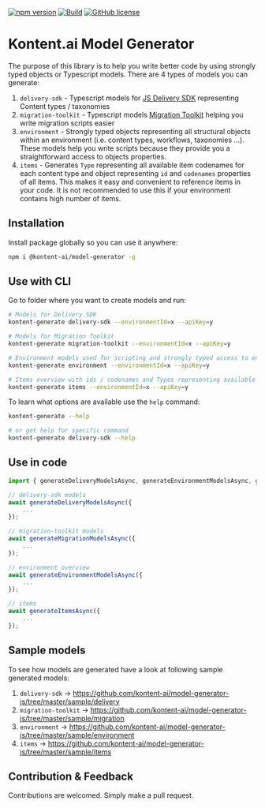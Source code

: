 [![npm version](https://badge.fury.io/js/%40kontent-ai%2Fmodel-generator.svg)](https://badge.fury.io/js/%40kontent-ai%2Fmodel-generator)
[![Build](https://github.com/kontent-ai/model-generator-js/actions/workflows/main.yml/badge.svg)](https://github.com/kontent-ai/model-generator-js/actions/workflows/main.yml)
[![GitHub license](https://img.shields.io/github/license/kontent-ai/model-generator-js.svg)](https://github.com/kontent-ai/model-generator-js)

# Kontent.ai Model Generator

The purpose of this library is to help you write better code by using strongly typed objects or Typescript models. There are 4 types of
models you can generate:

1. `delivery-sdk` - Typescript models for [JS Delivery SDK](https://www.npmjs.com/package/@kontent-ai/delivery-sdk) representing Content
   types / taxonomies
2. `migration-toolkit` - Typescript models [Migration Toolkit](https://www.npmjs.com/package/@kontent-ai/migration-toolkit) helping you
   write migration scripts easier
3. `environment` - Strongly typed objects representing all structural objects within an environment (i.e. content types, workflows,
   taxonomies ...). These models help you write scripts because they provide you a straightforward access to objects properties.
4. `items` - Generates `Type` representing all available item codenames for each content type and object representing `id` and `codenames`
   properties of all items. This makes it easy and convenient to reference items in your code. It is not recommended to use this if your
   environment contains high number of items.

## Installation

Install package globally so you can use it anywhere:

```bash
npm i @kontent-ai/model-generator -g
```

## Use with CLI

Go to folder where you want to create models and run:

```bash
# Models for Delivery SDK
kontent-generate delivery-sdk --environmentId=x --apiKey=y

# Models for Migration Toolkit
kontent-generate migration-toolkit --environmentId=x --apiKey=y

# Environment models used for scripting and strongly typed access to environment objects
kontent-generate environment --environmentId=x --apiKey=y

# Items overview with ids / codenames and Types representing available item codenames
kontent-generate items --environmentId=x --apiKey=y
```

To learn what options are available use the `help` command:

```bash
kontent-generate --help

# or get help for specific command
kontent-generate delivery-sdk --help
```

## Use in code

```typescript
import { generateDeliveryModelsAsync, generateEnvironmentModelsAsync, generateMigrationModelsAsync, generateItemsAsync } from '@kontent-ai/model-generator';

// delivery-sdk models
await generateDeliveryModelsAsync({
    ...
});

// migration-toolkit models
await generateMigrationModelsAsync({
    ...
});

// environment overview
await generateEnvironmentModelsAsync({
    ...
});

// items
await generateItemsAsync({
    ...
});
```

## Sample models

To see how models are generated have a look at following sample generated models:

1. `delivery-sdk` -> https://github.com/kontent-ai/model-generator-js/tree/master/sample/delivery
2. `migration-toolkit` -> https://github.com/kontent-ai/model-generator-js/tree/master/sample/migration
3. `environment` -> https://github.com/kontent-ai/model-generator-js/tree/master/sample/environment
4. `items` -> https://github.com/kontent-ai/model-generator-js/tree/master/sample/items

## Contribution & Feedback

Contributions are welcomed. Simply make a pull request.

